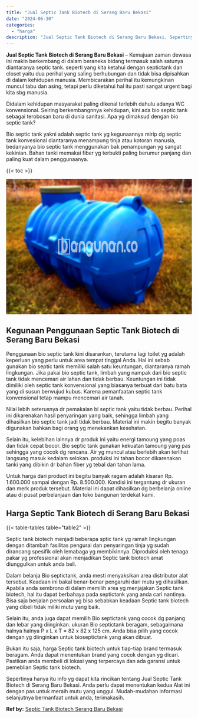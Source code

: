 ```yaml
---
title: "Jual Septic Tank Biotech di Serang Baru Bekasi"
date: "2024-06-30"
categories: 
  - "harga"
description: "Jual Septic Tank Biotech di Serang Baru Bekasi. Sepertinya hanya itu info yg dapat kita rincikan tentang Jual Septic Tank Biotech di Serang Baru Bekasi. Anda..."
---
```


**Jual Septic Tank Biotech di Serang Baru Bekasi** – Kemajuan zaman dewasa ini makin berkembang di dalam beraneka bidang termasuk salah satunya diantaranya septic tank. seperti yang kita ketahui dengan septictank dan closet yaitu dua perihal yang saling berhubungan dan tidak bisa dipisahkan di dalam kehidupan manusia. Membicarakan perihal itu kemungkinan muncul tabu dan asing, tetapi perlu diketahui hal itu pasti sangat urgent bagi kita sbg manusia.

Didalam kehidupan masyarakat paling dikenal terlebih dahulu adanya WC konvensional. Seiring berkembangnnya kehidupan, kini ada bio septic tank sebagai terobosan baru di dunia sanitasi. Apa yg dimaksud dengan bio septic tank?

Bio septic tank yakni adalah septic tank yg kegunaannya mirip dg septic tank konvesional diantaranya menampung tinja atau kotoran manusia, bedanyanya bio septic tank menggunakan bak penampungan yg sangat kekinian. Bahan tanki memakai fiber yg terbukti paling berumur panjang dan paling kuat dalam penggunaanya.

{{< toc >}}

![Jual Septic Tank Biotech di Serang Baru Bekasi](/images/jual-bio-septictank-01.png)

## Kegunaan Penggunaan Septic Tank Biotech di Serang Baru Bekasi

Penggunaan bio septic tank kini disarankan, terutama lagi toilet yg adalah keperluan yang perlu untuk area tempat tinggal Anda. Hal ini sebab gunakan bio septic tank memiliki salah satu keuntungan, diantaranya ramah lingkungan. Jika pakai bio septic tank, limbah yang nampak dari bio septic tank tidak mencemari air lahan dan tidak berbau. Keuntungan ini tidak dimiliki oleh septic tank konvensional yang biasanya terbuat dari batu bata yang di susun berwujud kubus. Karena pemanfaatan septic tank konvensional tetap mampu mencemari air tanah.

Nilai lebih seterusnya dr pemakaian bi septic tank yaitu tidak berbau. Perihal ini dikarenakan hasil penyaringan yang baik, sehingga limbah yang dihasilkan bio septic tank jadi tidak berbau. Material ini makin begitu banyak digunakan bahkan bagi orang yg menekankan kesehatan.

Selain itu, kelebihan lainnya dr produk ini yaitu energi tamoung yang poas dan tidak cepat bocor. Bio septic tank gunakan kekuatan tamoung yang pas sehingga yang cocok dg rencana. Air yg muncul atau berlebih akan terlihat langsung masuk kedalam selokan. produksi ini tahan bocor dikarenakan tanki yang dibikin dr bahan fiber yg tebal dan tahan lama.

Untuk harga dari product ini begitu banyak ragam adalah kisaran Rp. 1.600.000 sampai dengan Rp. 8.500.000. Kondisi ini tergantung dr ukuran dan merk produk tersebut. Material ini dapat dihasilkan dg berbelanja online atau di pusat perbelanjaan dan toko bangunan terdekat kami.

## Harga Septic Tank Biotech di Serang Baru Bekasi

{{< table-tables table="table2" >}}

Septic tank biotech menjadi beberapa sptic tank yg ramah lingkungan dengan ditambah fasilitas pengurai dan penyaringan tinja yg sudah dirancang spesifik oleh lemabaga yg membikinnya. Diproduksi oleh tenaga pakar yg professional akan menjadikan Septic tank biotech amat diunggulkan untuk anda beli.

Dalam belanja Bio septictank, anda mesti menyaksikan area distributor alat tersebut. Keadaan ini bakal benar-benar pengaruhi dari mutu yg dihasilkan. Apabila anda sembrono di dalam memilih area yg menjajakan Septic tank biotech, hal itu dapat berbahaya pada septictank yang anda cari nantinya. Bisa saja berjalan persoalan yg bisa sebabkan keadaan Septic tank biotech yang dibeli tidak miliki mutu yang baik.

Selain itu, anda juga dapat memilih Bio septictank yang cocok dg panjang dan lebar yang diinginkan. ukuran Bio septictank beragam, sebagaimana halnya halnya P x L x T = 82 x 82 x 125 cm. Anda bisa pilih yang cocok dengan yg diinginkan untuk bioseptictank yang akan dibuat.

Bukan itu saja, harga Septic tank biotech untuk tiap-tiap brand termasuk beragam. Anda dapat menentukan brand yang cocok dengan yg dicari. Pastikan anda membeli di lokasi yang terpercaya dan ada garansi untuk pemeblian Septic tank biotech.

Sepertinya hanya itu info yg dapat kita rincikan tentang Jual Septic Tank Biotech di Serang Baru Bekasi. Anda perlu dapat menentukan kedua Alat ini dengan pas untuk meraih mutu yang unggul. Mudah-mudahan informasi selanjutnya bermanfaat untuk anda, terimakasih.

**Ref by:** [Septic Tank Biotech Serang Baru Bekasi](https://id.wikipedia.org/wiki/Septic)
